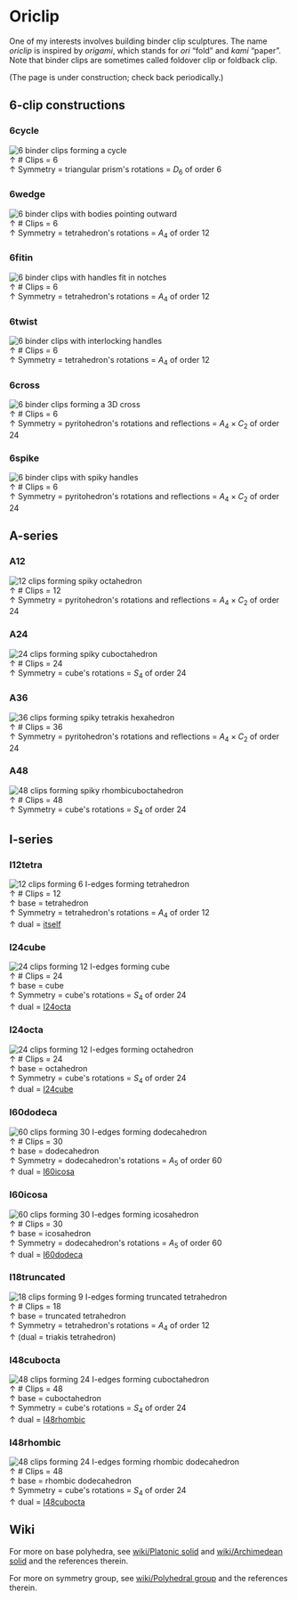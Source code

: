 
# Oriclip

One of my interests involves building binder clip sculptures.
The name *oriclip* is inspired by *origami*,
which stands for *ori* “fold” and *kami* “paper”.
Note that binder clips are sometimes called foldover clip or foldback clip.

(The page is under construction; check back periodically.)

## 6-clip constructions

### 6cycle

![6 binder clips forming a cycle](6cycle.jpg)  
↑ # Clips = 6  
↑ Symmetry = triangular prism's rotations = $D_6$ of order 6

### 6wedge

![6 binder clips with bodies pointing outward](6wedge.jpg)  
↑ # Clips = 6  
↑ Symmetry = tetrahedron's rotations = $A_4$ of order 12

### 6fitin

![6 binder clips with handles fit in notches](6fitin.jpg)  
↑ # Clips = 6  
↑ Symmetry = tetrahedron's rotations = $A_4$ of order 12

### 6twist

![6 binder clips with interlocking handles](6twist.jpg)  
↑ # Clips = 6  
↑ Symmetry = tetrahedron's rotations = $A_4$ of order 12

### 6cross

![6 binder clips forming a 3D cross](6cross.jpg)  
↑ # Clips = 6  
↑ Symmetry = pyritohedron's rotations and reflections = $A_4\times C_2$ of order 24

### 6spike

![6 binder clips with spiky handles](6spike.jpg)  
↑ # Clips = 6  
↑ Symmetry = pyritohedron's rotations and reflections = $A_4\times C_2$ of order 24

## A-series

### A12

![12 clips forming spiky octahedron](A12.jpg)  
↑ # Clips = 12  
↑ Symmetry = pyritohedron's rotations and reflections = $A_4\times C_2$ of order 24

### A24

![24 clips forming spiky cuboctahedron](A24.jpg)  
↑ # Clips = 24  
↑ Symmetry = cube's rotations = $S_4$ of order 24

### A36

![36 clips forming spiky tetrakis hexahedron](A36.jpg)  
↑ # Clips = 36  
↑ Symmetry = pyritohedron's rotations and reflections = $A_4\times C_2$ of order 24

### A48

![48 clips forming spiky rhombicuboctahedron](A48.jpg)  
↑ # Clips = 48  
↑ Symmetry = cube's rotations = $S_4$ of order 24

## I-series

### I12tetra

![12 clips forming 6 I-edges forming tetrahedron](I12tetra.jpg)  
↑ # Clips = 12  
↑ base = tetrahedron  
↑ Symmetry = tetrahedron's rotations = $A_4$ of order 12  
↑ dual = [itself](#i12tetra)  

### I24cube

![24 clips forming 12 I-edges forming cube](I24cube.jpg)  
↑ # Clips = 24  
↑ base = cube  
↑ Symmetry = cube's rotations = $S_4$ of order 24  
↑ dual = [I24octa](#i24octa)  

### I24octa

![24 clips forming 12 I-edges forming octahedron](I24octa.jpg)  
↑ # Clips = 24  
↑ base = octahedron  
↑ Symmetry = cube's rotations = $S_4$ of order 24  
↑ dual = [I24cube](#i24cube)  

### I60dodeca

![60 clips forming 30 I-edges forming dodecahedron](I60dodeca.jpg)  
↑ # Clips = 30  
↑ base = dodecahedron  
↑ Symmetry = dodecahedron's rotations = $A_5$ of order 60  
↑ dual = [I60icosa](#i60icosa)  

### I60icosa

![60 clips forming 30 I-edges forming icosahedron](I60icosa.jpg)  
↑ # Clips = 30  
↑ base = icosahedron  
↑ Symmetry = dodecahedron's rotations = $A_5$ of order 60  
↑ dual = [I60dodeca](#i60dodeca)  

### I18truncated

![18 clips forming 9 I-edges forming truncated tetrahedron](I18truncated.jpg)  
↑ # Clips = 18  
↑ base = truncated tetrahedron  
↑ Symmetry = tetrahedron's rotations = $A_4$ of order 12  
↑ (dual = triakis tetrahedron)

### I48cubocta

![48 clips forming 24 I-edges forming cuboctahedron](I48cubocta.jpg)  
↑ # Clips = 48  
↑ base = cuboctahedron  
↑ Symmetry = cube's rotations = $S_4$ of order 24  
↑ dual = [I48rhombic](#i48rhombic)  

### I48rhombic

![48 clips forming 24 I-edges forming rhombic dodecahedron](I48rhombic.jpg)  
↑ # Clips = 48  
↑ base = rhombic dodecahedron  
↑ Symmetry = cube's rotations = $S_4$ of order 24  
↑ dual = [I48cubocta](#i48cubocta)  

## Wiki

For more on base polyhedra, see
[wiki/Platonic solid](https://en.wikipedia.org/wiki/Platonic_solid)
and
[wiki/Archimedean solid](https://en.wikipedia.org/wiki/Archimedean_solid)
and the references therein.

For more on symmetry group, see
[wiki/Polyhedral group](https://en.wikipedia.org/wiki/Polyhedral_group)
and the references therein.
